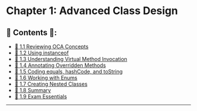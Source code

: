 <link href="../../style.css" rel="stylesheet"></link>

# Chapter 1: Advanced Class Design 

## 📜 Contents 📜:

- [🧠 1.1 Reviewing OCA Concepts]()
- [🧠 1.2 Using instanceof]()
- [🧠 1.3 Understanding Virtual Method Invocation]()
- [🧠 1.4 Annotating Overridden Methods]()
- [🧠 1.5 Coding equals, hashCode, and toString]()
- [🧠 1.6 Working with Enums]()
- [🧠 1.7 Creating Nested Classes]()
- [🧠 1.8 Summary]()
- [🧠 1.9 Exam Essentials]()

<hr>

